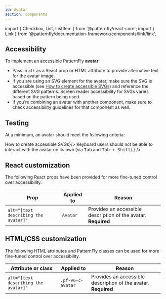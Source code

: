 ```yaml
---
id: Avatar
section: components
---
```


import { Checkbox, List, ListItem } from '@patternfly/react-core';
import { Link } from '@patternfly/documentation-framework/components/link/link';

## Accessibility

To implement an accessible PatternFly **avatar**:

- Pass in `alt` as a React prop or HTML attribute to provide alternative text for the avatar image.
- If you are using an SVG element for the avatar, make sure the SVG is accessible (see [How to create accessible SVGs](https://www.deque.com/blog/creating-accessible-svgs/)) and reference the different SVG patterns. Screen reader accessibility for SVGs varies based on the pattern being used.
- If you’re combining an avatar with another component, make sure to check accessibility guidelines for that component as well.

## Testing

At a minimum, an avatar should meet the following criteria:

<List isPlain>
  <ListItem>
    <Checkbox id="avatar-a11y-checkbox-4" label="Users can navigate to the avatar via the screen reader." />
  </ListItem>
  <ListItem>
    <Checkbox id="avatar-a11y-checkbox-1" label="The avatar image has alternative text." />
  </ListItem>
  <ListItem>
    <Checkbox id="avatar-a11y-checkbox-2" label="Any SVGs used are accessible." description={<span><Link href="https://www.deque.com/blog/creating-accessible-svgs/">How to create accessible SVGs</Link></span>}/>
  </ListItem>
  <ListItem>
    <Checkbox id="avatar-a11y-checkbox-3" label={<span>Keyboard users should not be able to interact with the avatar on its own (via <kbd>Tab</kbd> and <kbd>Tab + Shift</kbd>).</span>} />
  </ListItem>
</List>

## React customization

The following React props have been provided for more fine-tuned control over accessibility.

| Prop | Applied to | Reason  |
| -- | -- | -- |
| `alt="[text describing the avatar]"` | `Avatar` |  Provides an accessible description of the avatar. **Required**|

## HTML/CSS customization

The following HTML attributes and PatternFly classes can be used for more fine-tuned control over accessibility.

| Attribute or class | Applied to | Reason | 
|---|---|---|
| `alt="[text describing the avatar]"` | `.pf-v6-c-avatar` | Provides an accessible description of the avatar. **Required** |
